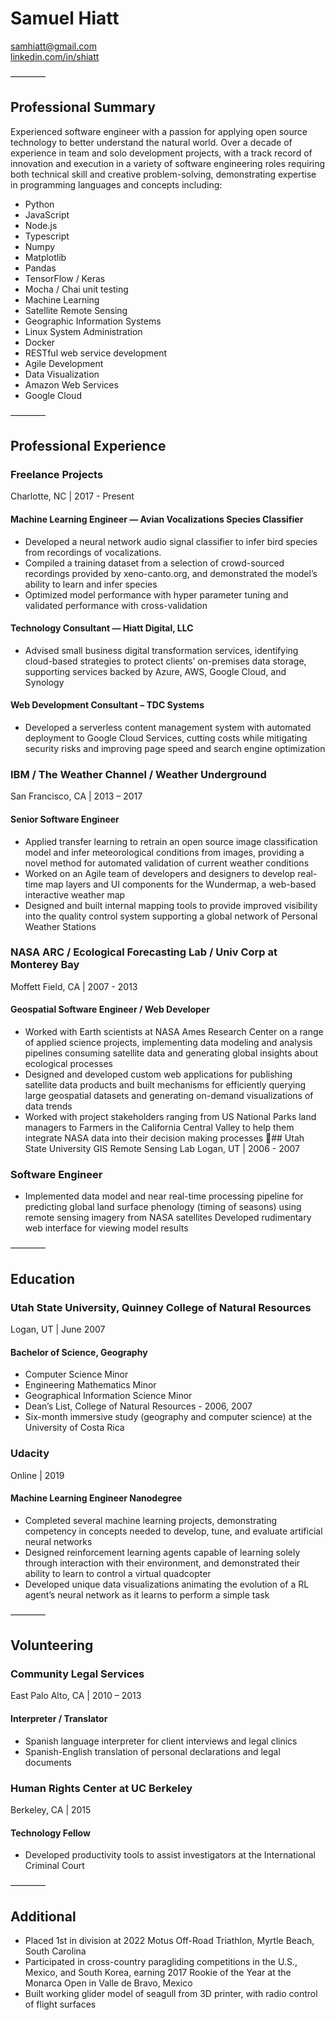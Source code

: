 # Samuel Hiatt
samhiatt@gmail.com  
[linkedin.com/in/shiatt](https://linkedin.com/in/shiatt)

————

## Professional Summary
Experienced software engineer with a passion for applying open source technology to better understand the natural world. Over a decade of experience in team and solo development projects, with a track record of innovation and execution in a variety of software engineering roles requiring both technical skill and creative problem-solving, demonstrating expertise in programming languages and concepts including:  

* Python
* JavaScript
* Node.js
* Typescript
* Numpy
* Matplotlib
* Pandas
* TensorFlow / Keras
* Mocha / Chai unit testing
* Machine Learning
* Satellite Remote Sensing
* Geographic Information Systems
* Linux System Administration
* Docker
* RESTful web service development
* Agile Development
* Data Visualization
* Amazon Web Services
* Google Cloud

————

## Professional Experience

### Freelance Projects
Charlotte, NC | 2017 - Present

#### Machine Learning Engineer — Avian Vocalizations Species Classifier
* Developed a neural network audio signal classifier to infer bird species from recordings of vocalizations. 
* Compiled a training dataset from a selection of crowd-sourced recordings provided by xeno-canto.org, and demonstrated the model’s ability to learn and infer species
* Optimized model performance with hyper parameter tuning and validated performance with cross-validation 

#### Technology Consultant — Hiatt Digital, LLC
* Advised small business digital transformation services, identifying cloud-based strategies to protect clients’ on-premises data storage, supporting services backed by Azure, AWS, Google Cloud, and Synology 

#### Web Development Consultant – TDC Systems
* Developed a serverless content management system with automated deployment to Google Cloud Services, cutting costs while mitigating security risks and improving page speed and search engine optimization

### IBM / The Weather Channel / Weather Underground
San Francisco, CA	 | 2013 – 2017
#### Senior Software Engineer
* Applied transfer learning to retrain an open source image classification model and infer meteorological conditions from images, providing a novel method for automated validation of current weather conditions
* Worked on an Agile team of developers and designers to develop real-time map layers and UI components for the Wundermap, a web-based interactive weather map
* Designed and built internal mapping tools to provide improved visibility into the quality control system supporting a global network of Personal Weather Stations

### NASA ARC / Ecological Forecasting Lab / Univ Corp at Monterey Bay
Moffett Field, CA | 2007 - 2013
#### Geospatial Software Engineer / Web Developer
* Worked with Earth scientists at NASA Ames Research Center on a range of applied science projects, implementing data modeling and analysis pipelines consuming satellite data and generating global insights about ecological processes 
* Designed and developed custom web applications for publishing satellite data products and built mechanisms for efficiently querying large geospatial datasets and generating on-demand visualizations of data trends
* Worked with project stakeholders ranging from US National Parks land managers to Farmers in the California Central Valley to help them integrate NASA data into their decision making processes
## Utah State University GIS Remote Sensing Lab
Logan, UT | 2006 - 2007
### Software Engineer 
* Implemented data model and near real-time processing pipeline for predicting global land surface phenology (timing of seasons) using remote sensing imagery from NASA satellites
Developed rudimentary web interface for viewing model results

————

## Education

### Utah State University, Quinney College of Natural Resources
Logan, UT | June 2007
#### Bachelor of Science, Geography

* Computer Science Minor 
* Engineering Mathematics Minor
* Geographical Information Science Minor
* Dean’s List, College of Natural Resources - 2006, 2007
* Six-month immersive study (geography and computer science) at the University of Costa Rica

### Udacity
Online | 2019  
#### Machine Learning Engineer Nanodegree

* Completed several machine learning projects, demonstrating competency in concepts needed to develop, tune, and evaluate artificial neural networks
* Designed reinforcement learning agents capable of learning solely through interaction with their environment, and demonstrated their ability to learn to control a virtual quadcopter 
* Developed unique data visualizations animating the evolution of a RL agent’s neural network as it learns to perform a simple task

————

## Volunteering 

### Community Legal Services
East Palo Alto, CA | 2010 – 2013
#### Interpreter / Translator

* Spanish language interpreter for client interviews and legal clinics
* Spanish-English translation of personal declarations and legal documents

### Human Rights Center at UC Berkeley
Berkeley, CA | 2015
#### Technology Fellow

* Developed productivity tools to assist investigators at the International Criminal Court

————	

## Additional

* Placed 1st in division at 2022 Motus Off-Road Triathlon, Myrtle Beach, South Carolina
* Participated in cross-country paragliding competitions in the U.S., Mexico, and South Korea, earning 2017 Rookie of the Year at the Monarca Open in Valle de Bravo, Mexico
* Built working glider model of seagull from 3D printer, with radio control of flight surfaces